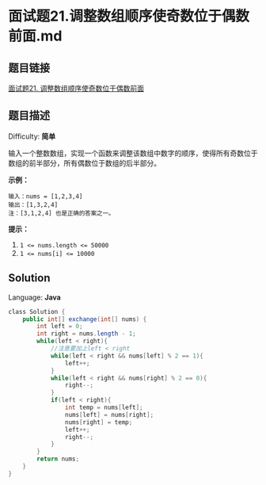 # 面试题21.调整数组顺序使奇数位于偶数前面.md

## 题目链接

[面试题21\. 调整数组顺序使奇数位于偶数前面](https://leetcode-cn.com/problems/diao-zheng-shu-zu-shun-xu-shi-qi-shu-wei-yu-ou-shu-qian-mian-lcof/)

## 题目描述

Difficulty: **简单**

输入一个整数数组，实现一个函数来调整该数组中数字的顺序，使得所有奇数位于数组的前半部分，所有偶数位于数组的后半部分。

**示例：**

```
输入：nums = [1,2,3,4]
输出：[1,3,2,4] 
注：[3,1,2,4] 也是正确的答案之一。
```

**提示：**

1. `1 <= nums.length <= 50000`
2. `1 <= nums[i] <= 10000`

## Solution

Language: **Java**

```java
​class Solution {
    public int[] exchange(int[] nums) {
        int left = 0;
        int right = nums.length - 1;
        while(left < right){
            //注意要加上left < right
            while(left < right && nums[left] % 2 == 1){
                left++;
            }
            while(left < right && nums[right] % 2 == 0){
                right--;
            }
            if(left < right){
                int temp = nums[left];
                nums[left] = nums[right];
                nums[right] = temp;
                left++;
                right--;
            }
        }
        return nums;
    }
}
```